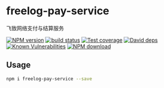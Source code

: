 # freelog-pay-service

飞致网络支付与结算服务

[![NPM version][npm-image]][npm-url]
[![build status][travis-image]][travis-url]
[![Test coverage][codecov-image]][codecov-url]
[![David deps][david-image]][david-url]
[![Known Vulnerabilities][snyk-image]][snyk-url]
[![NPM download][download-image]][download-url]

[npm-image]: https://img.shields.io/npm/v/freelog-pay-service.svg?style=flat-square
[npm-url]: https://npmjs.org/package/freelog-pay-service
[travis-image]: https://img.shields.io/travis/{{org}}/freelog-pay-service.svg?style=flat-square
[travis-url]: https://travis-ci.org/{{org}}/freelog-pay-service
[codecov-image]: https://codecov.io/gh/{{org}}/freelog-pay-service/branch/master/graph/badge.svg
[codecov-url]: https://codecov.io/gh/{{org}}/freelog-pay-service
[david-image]: https://img.shields.io/david/{{org}}/freelog-pay-service.svg?style=flat-square
[david-url]: https://david-dm.org/{{org}}/freelog-pay-service
[snyk-image]: https://snyk.io/test/npm/freelog-pay-service/badge.svg?style=flat-square
[snyk-url]: https://snyk.io/test/npm/freelog-pay-service
[download-image]: https://img.shields.io/npm/dm/freelog-pay-service.svg?style=flat-square
[download-url]: https://npmjs.org/package/freelog-pay-service

## Usage

```bash
npm i freelog-pay-service --save
```
